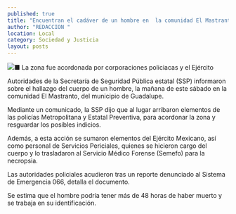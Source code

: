 ```yaml
---
published: true
title: "Encuentran el cadáver de un hombre en  la comunidad El Mastranto, Guadalupe"
author: "REDACCION "
location: Local
category: Sociedad y Justicia
layout: posts
---
```


![](http://i.imgur.com/MzZqg6tm.jpg)■ La zona fue acordonada por corporaciones policiacas y el Ejército

Autoridades de la Secretaría de Seguridad Pública estatal (SSP) informaron sobre el hallazgo del cuerpo de un hombre, la mañana de este sábado en la comunidad El Mastranto, del municipio de Guadalupe.

Mediante un comunicado, la SSP dijo que al lugar arribaron elementos de las policías Metropolitana y Estatal Preventiva, para acordonar la zona y resguardar los posibles indicios.

Además, a esta acción se sumaron elementos del Ejército Mexicano, así como personal de Servicios Periciales, quienes se hicieron cargo del cuerpo y lo trasladaron al Servicio Médico Forense (Semefo) para la necropsia.

Las autoridades policiales acudieron tras un reporte denunciado al Sistema de Emergencia 066, detalla el documento.

Se estima que el hombre podría tener más de 48 horas de haber muerto y se trabaja en su identificación. 
